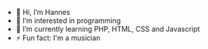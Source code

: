 - 👋 Hi, I’m Hannes
- 👀 I’m interested in programming
- 🌱 I’m currently learning PHP, HTML, CSS and Javascript
- ⚡ Fun fact: I'm a musician
